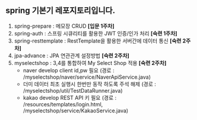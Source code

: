 ## spring 기본기 레포지토리입니다.

1. spring-prepare : 메모장 CRUD **[입문 1주차]**
2. spring-auth : 스프링 시큐리티를 활용한 JWT 인증/인가 처리 **[숙련 1주차]**
3. spring-resttemplate : RestTemplate을 활용한 서버간에 데이터 통신 **[숙련 2주차]**
4. jpa-advance : JPA 연관관계 설정방법 **[숙련 2주차]**
5. myselectshop : 3,4를 통합하여 My Select Shop 적용 **[숙련 2주차]**
   - naver develop client id,pw 필요 (경로 : /myselectshop/naver/service/NaverApiService.java)
   - 더미 데이터 최초 실행시 한번만 동작 하도록 주석 해제 (경로 : /myselectshop/util/TestDataRunner.java)
   - kakao develop REST API 키 필요 (경로 : /resources/templates/login.html, /myselectshop/service/KakaoService.java)
